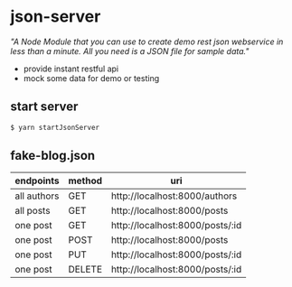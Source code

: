 # json-server

_"A Node Module that you can use to create demo rest json webservice in less than a minute. All you need is a JSON file for sample data."_

- provide instant restful api
- mock some data for demo or testing

## start server

```bash
$ yarn startJsonServer
```

## fake-blog.json

| endpoints   | method | uri                             |
| ----------- | ------ | ------------------------------- |
| all authors | GET    | http://localhost:8000/authors   |
| all posts   | GET    | http://localhost:8000/posts     |
| one post    | GET    | http://localhost:8000/posts/:id |
| one post    | POST   | http://localhost:8000/posts     |
| one post    | PUT    | http://localhost:8000/posts/:id |
| one post    | DELETE | http://localhost:8000/posts/:id |

